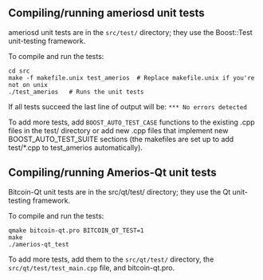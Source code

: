 Compiling/running ameriosd unit tests
------------------------------------

ameriosd unit tests are in the `src/test/` directory; they
use the Boost::Test unit-testing framework.

To compile and run the tests:

	cd src
	make -f makefile.unix test_amerios  # Replace makefile.unix if you're not on unix
	./test_amerios   # Runs the unit tests

If all tests succeed the last line of output will be:
`*** No errors detected`

To add more tests, add `BOOST_AUTO_TEST_CASE` functions to the existing
.cpp files in the test/ directory or add new .cpp files that
implement new BOOST_AUTO_TEST_SUITE sections (the makefiles are
set up to add test/*.cpp to test_amerios automatically).


Compiling/running Amerios-Qt unit tests
---------------------------------------

Bitcoin-Qt unit tests are in the src/qt/test/ directory; they
use the Qt unit-testing framework.

To compile and run the tests:

	qmake bitcoin-qt.pro BITCOIN_QT_TEST=1
	make
	./amerios-qt_test

To add more tests, add them to the `src/qt/test/` directory,
the `src/qt/test/test_main.cpp` file, and bitcoin-qt.pro.
